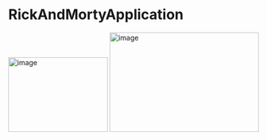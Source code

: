 # RickAndMortyApplication


<img src="https://github.com/yamba24/RickAndMortyApplication/assets/71319698/c94b976d-1377-44b0-bce0-10aca53ef8f3" alt="image" width="200" height="150">
<img src="https://github.com/yamba24/RickAndMortyApplication/assets/71319698/e973f7f0-d956-4899-8ee4-7a0a193bb9bf" alt="image" width="300" height="200">
